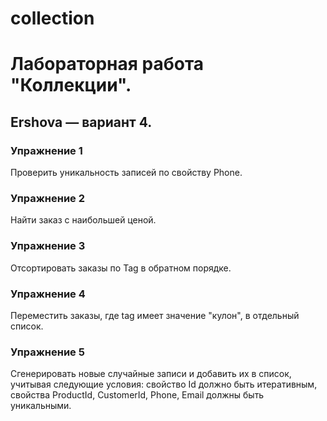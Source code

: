 # collection
# Лабораторная работа "Коллекции".
## Ershova — вариант 4.
### Упражнение 1
Проверить уникальность записей по свойству Phone.
### Упражнение 2
Найти заказ с наибольшей ценой.
### Упражнение 3
Отсортировать заказы по Tag в обратном порядке.
### Упражнение 4
Переместить заказы, где tag имеет значение "кулон", в отдельный список.
### Упражнение 5
Сгенерировать новые случайные записи и добавить их в список, учитывая следующие условия: свойство Id должно быть итеративным, свойства ProductId, CustomerId, Phone, Email должны быть уникальными.
